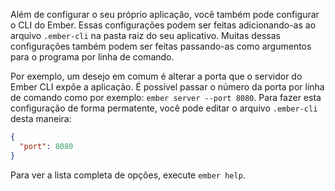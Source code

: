 Além de configurar o seu próprio aplicação, você também pode configurar o CLI do Ember. Essas configurações podem ser feitas adicionando-as ao arquivo `.ember-cli` na pasta raiz do seu aplicativo. Muitas dessas configurações também podem ser feitas passando-as como argumentos para o programa por linha de comando.

Por exemplo, um desejo em comum é alterar a porta que o servidor do Ember CLI expõe a aplicação. É possível passar o número da porta por linha de comando como por exemplo: `ember server --port 8080`. Para fazer esta configuração de forma permatente, você pode editar o arquivo `.ember-cli` desta maneira:

```json
{
  "port": 8080
}
```

Para ver a lista completa de opções, execute `ember help`.
